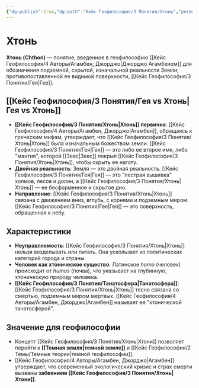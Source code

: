```yaml
---
{"dg-publish":true,"dg-path":"Кейс Геофилософия/3 Понятия/Хтонь","permalink":"/kejs-geofilosofiya/3-ponyatiya/hton/","dgShowLocalGraph":true}
---
```


# Хтонь

**Хтонь (Chthon)** — понятие, введенное в геофилософию [[Кейс Геофилософия/4 Авторы/Агамбен, Джорджо\|Джорджо Агамбеном]] для обозначения подземной, скрытой, изначальной реальности Земли, противопоставленной ее видимой поверхности, [[Кейс Геофилософия/3 Понятия/Гея\|Гее]].

## [[Кейс Геофилософия/3 Понятия/Гея vs Хтонь\|Гея vs Хтонь]]
- **[[Кейс Геофилософия/3 Понятия/Хтонь\|Хтонь]] первична**: [[Кейс Геофилософия/4 Авторы/Агамбен, Джорджо\|Агамбен]], обращаясь к греческим мифам, утверждает, что [[Кейс Геофилософия/3 Понятия/Хтонь\|Хтонь]] была изначальным божеством земли. [[Кейс Геофилософия/3 Понятия/Гея\|Гея]] — это либо ее второе имя, либо "мантия", которой [[Зевс\|Зевс]] покрыл [[Кейс Геофилософия/3 Понятия/Хтонь\|Хтонь]], чтобы скрыть ее наготу.
- **Двойная реальность**: Земля — это двойная реальность. [[Кейс Геофилософия/3 Понятия/Гея\|Гея]] — это "пестрая вышивка" холмов, лесов и долин, а [[Кейс Геофилософия/3 Понятия/Хтонь\|Хтонь]] — ее бесформенное и скрытое дно.
- **Направление**: [[Кейс Геофилософия/3 Понятия/Хтонь\|Хтонь]] связана с движением вниз, вглубь, с корнями и подземным миром. [[Кейс Геофилософия/3 Понятия/Гея\|Гея]] — это поверхность, обращенная к небу.

## Характеристики
- **Неуправляемость**: [[Кейс Геофилософия/3 Понятия/Хтонь\|Хтонь]] нельзя возделывать или питать. Она ускользает из политических категорий города и страны.
- **Человек как хтоническое существо**: Латинское *homo* (человек) происходит от *humus* (почва), что указывает на глубинную, хтоническую природу человека.
- **[[Кейс Геофилософия/3 Понятия/Танатосфера\|Танатосфера]]**: [[Кейс Геофилософия/3 Понятия/Хтонь\|Хтонь]] тесно связана со смертью, подземным миром мертвых. [[Кейс Геофилософия/4 Авторы/Агамбен, Джорджо\|Агамбен]] называет ее "хтонической танатосферой".

## Значение для геофилософии
- Концепт [[Кейс Геофилософия/3 Понятия/Хтонь\|Хтони]] позволяет перейти к **[[Темная земля\|темной земле]]** и [[Кейс Геофилософия/2 Темы/Темные теории\|темной геофилософии]].
- [[Кейс Геофилософия/4 Авторы/Агамбен, Джорджо\|Агамбен]] утверждает, что современный экологический кризис и страх смерти вызваны **забвением [[Кейс Геофилософия/3 Понятия/Хтонь\|Хтони]]**.